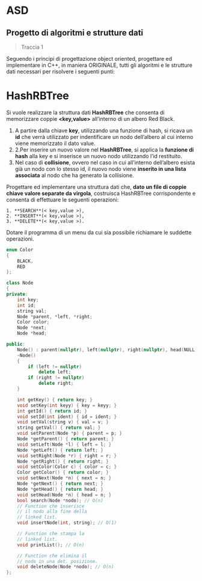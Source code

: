 # ASD
## Progetto di algoritmi e strutture dati
> Traccia 1

Seguendo i principi di progettazione object oriented, progettare ed implementare in C++, in maniera ORIGINALE, tutti gli algoritmi e le strutture dati necessari per risolvere i seguenti punti:

# HashRBTree

Si vuole realizzare la struttura dati **HashRBTree** che consenta di memorizzare coppie **<key,value>** all’interno di un albero Red Black.
1. A partire dalla chiave **key**, utilizzando una funzione di hash, si ricava un **id** che verrà utilizzato per indentificare un nodo dell’albero al cui interno viene memorizzato il dato value.
2. 2.Per inserire un nuovo valore nel **HashRBTree**, si applica la **funzione di hash** alla key e si inserisce un nuovo nodo utilizzando l’id restituito.
3. Nel caso di **collisione**, ovvero nel caso in cui all’interno dell’albero esista già un nodo con lo stesso id, il nuovo nodo viene **inserito in una lista associata** al nodo che ha generato la collisione.

Progettare ed implementare una struttura dati che, **dato un file di coppie chiave valore separate da virgola**, costruisca HashRBTree corrispondente e consenta di effettuare le seguenti operazioni:

```
1. **SEARCH**(< key,value >),
2. **INSERT**(< key,value >), 
3. **DELETE**(< key,value >).
```

Dotare il programma di un menu da cui sia possibile richiamare le suddette operazioni.


```cpp
enum Color
{
    BLACK,
    RED
};

class Node
{
private:
    int key;
    int id;
    string val;
    Node *parent, *left, *right;
    Color color;
    Node *next;
    Node *head;

public:
    Node() : parent(nullptr), left(nullptr), right(nullptr), head(NULL), color(RED){};
    ~Node()
    {
        if (left != nullptr)
            delete left;
        if (right != nullptr)
            delete right;
    }

    int getKey() { return key; }
    void setKey(int keyy) { key = keyy; }
    int getId() { return id; }
    void setId(int ident) { id = ident; }
    void setVal(string v) { val = v; }
    string getVal() { return val; }
    void setParent(Node *p) { parent = p; }
    Node *getParent() { return parent; }
    void setLeft(Node *l) { left = l; }
    Node *getLeft() { return left; }
    void setRight(Node *r) { right = r; }
    Node *getRight() { return right; }
    void setColor(Color c) { color = c; }
    Color getColor() { return color; }
    void setNext(Node *n) { next = n; }
    Node *getNext() { return next; }
    Node *getHead() { return head; }
    void setHead(Node *n) { head = n; }
    bool search(Node *nodo); // O(n)
    // Function che inserisce
    // il nodo alla fine della
    // linked list.
    void insertNode(int, string); // O(1)

    // Function che stampa la
    // linked list.
    void printList(); // O(n)

    // Function che elimina il
    // nodo in una det. posizione.
    void deleteNode(Node *nodo); // O(n)
};
```
